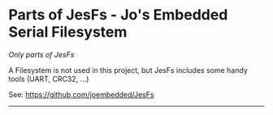 # Parts of JesFs - Jo's Embedded Serial Filesystem
_Only parts of JesFs_

A Filesystem is not used in this project, but JesFs includes some handy tools (UART, CRC32, ...)

See: https://github.com/joembedded/JesFs

***

